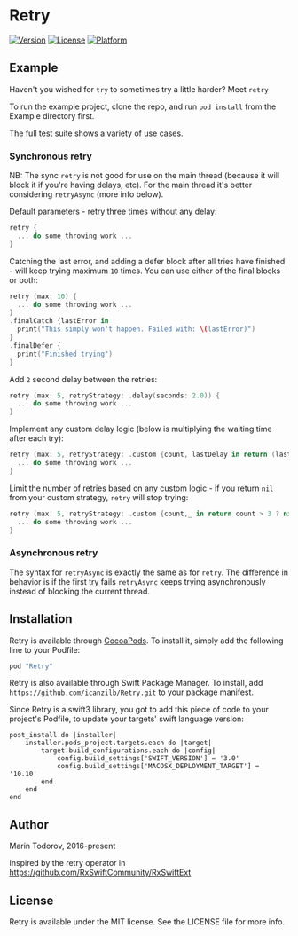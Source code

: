 # Retry

[![Version](https://img.shields.io/cocoapods/v/Retry.svg?style=flat)](http://cocoapods.org/pods/Retry)
[![License](https://img.shields.io/cocoapods/l/Retry.svg?style=flat)](http://cocoapods.org/pods/Retry)
[![Platform](https://img.shields.io/cocoapods/p/Retry.svg?style=flat)](http://cocoapods.org/pods/Retry)

## Example

Haven't you wished for `try` to sometimes try a little harder? Meet `retry`

To run the example project, clone the repo, and run `pod install` from the Example directory first.

The full test suite shows a variety of use cases.

### Synchronous retry

NB: The sync `retry` is not good for use on the main thread (because it will block it if you're having delays, etc). For the main thread it's better considering `retryAsync` (more info below).

Default parameters - retry three times without any delay:

```swift
retry {
  ... do some throwing work ...
}
```

Catching the last error, and adding a defer block after all tries have finished - will keep trying maximum `10` times. You can use either of the final blocks or both:

```swift
retry (max: 10) {
  ... do some throwing work ...
}
.finalCatch {lastError in
  print("This simply won't happen. Failed with: \(lastError)")
}
.finalDefer {
  print("Finished trying")
}
```

Add `2` second delay between the retries:

```swift
retry (max: 5, retryStrategy: .delay(seconds: 2.0)) {
  ... do some throwing work ...
}
```

Implement any custom delay logic (below is multiplying the waiting time after each try):

```swift
retry (max: 5, retryStrategy: .custom {count, lastDelay in return (lastDelay ?? 1.0) * 2.0} ) {
  ... do some throwing work ...
}
```

Limit the number of retries based on any custom logic - if you return `nil` from your custom strategy, `retry` will stop trying:

```swift
retry (max: 5, retryStrategy: .custom {count,_ in return count > 3 ? nil : 0} ) {
  ... do some throwing work ...
}
```

### Asynchronous retry

The syntax for `retryAsync` is exactly the same as for `retry`. The difference in behavior is if the first try fails `retryAsync` keeps trying asynchronously instead of blocking the current thread.

## Installation

Retry is available through [CocoaPods](http://cocoapods.org). To install
it, simply add the following line to your Podfile:

```ruby
pod "Retry"
```

Retry is also available through Swift Package Manager. To install, add `https://github.com/icanzilb/Retry.git` to your package manifest.

Since Retry is a swift3 library, you got to add this piece of code to your project's Podfile, to update your targets' swift language version:

```
post_install do |installer|
    installer.pods_project.targets.each do |target|
        target.build_configurations.each do |config|
            config.build_settings['SWIFT_VERSION'] = '3.0'
            config.build_settings['MACOSX_DEPLOYMENT_TARGET'] = '10.10'
        end
    end
end
```

## Author

Marin Todorov, 2016-present

Inspired by the retry operator in https://github.com/RxSwiftCommunity/RxSwiftExt

## License

Retry is available under the MIT license. See the LICENSE file for more info.
